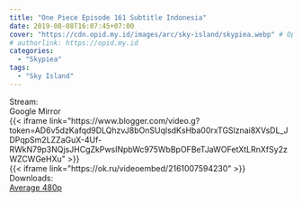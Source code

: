 ```yaml
---
title: "One Piece Episode 161 Subtitle Indonesia"
date: 2019-08-08T16:07:45+07:00
cover: "https://cdn.opid.my.id/images/arc/sky-island/skypiea.webp" # Optional, cover
# authorlink: https://opid.my.id
categories:
  - "Skypiea"
tags:
  - "Sky Island"
---
```

<div class="ui menu violet borderless inverted">
  <div class="header item active">
        Stream:
    </div>
  <a class="active item" data-tab="google">
    <i class="google drive icon"></i> Google
  </a>
  <a class="item nounderline" data-tab="mirror">
    <i class="odnoklassniki icon"></i> Mirror
  </a>
</div>
<div class="ui bottom attached tab segment active" style="border:0 !important;" data-tab="google">
{{< iframe link="https://www.blogger.com/video.g?token=AD6v5dzKafqd9DLQhzvJ8bOnSUqlsdKsHba00rxTGSlznai8XVsDL_JDPqpSm2LZZaGuX-4Uf-RWkN79p3NQjsJHCgZkPwsINpbWc975WbBpOFBeTJaWOFetXtLRnXfSy2zWZCWGeHXu" >}}
</div>
<div class="ui bottom attached tab segment" style="border:0 !important;" data-tab="mirror">
{{< iframe link="https://ok.ru/videoembed/2161007594230" >}}
</div>
<div class="ui menu violet borderless inverted">
  <div class="header item active">
        Downloads:
    </div>
  <a class="item nounderline" href="https://ouo.io/RgBxJt" target="_blank" rel="dofollow"><i class="google drive icon"></i>
    Average 480p</a>
</div>